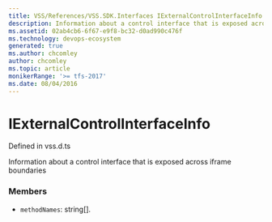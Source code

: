 ```yaml
---
title: VSS/References/VSS.SDK.Interfaces IExternalControlInterfaceInfo API | Extensions for Azure DevOps Services
description: Information about a control interface that is exposed across iframe boundaries
ms.assetid: 02ab4cb6-6f67-e9f8-bc32-d0ad990c476f
ms.technology: devops-ecosystem
generated: true
ms.author: chcomley
author: chcomley
ms.topic: article
monikerRange: '>= tfs-2017'
ms.date: 08/04/2016
---
```


# IExternalControlInterfaceInfo

Defined in vss.d.ts


Information about a control interface that is exposed across iframe boundaries 

### Members

* `methodNames`: string[]. 

